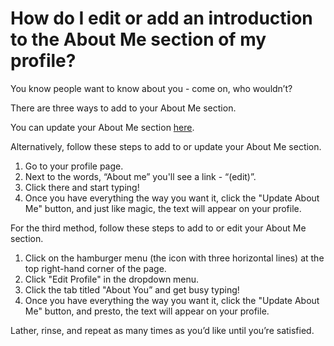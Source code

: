# How do I edit or add an introduction to the About Me section of my profile?

You know people want to know about you - come on, who wouldn’t?

There are three ways to add to your About Me section.

You can update your About Me section [here](https://fetlife.com/settings/profile/about).

Alternatively, follow these steps to add to or update your About Me section.
1. Go to your profile page.
2. Next to the words, “About me” you'll see a link - “(edit)”.
3. Click there and start typing!
4. Once you have everything the way you want it, click the "Update About Me" button, and just like magic, the text will appear on your profile.

For the third method, follow these steps to add to or edit your About Me section.
1. Click on the hamburger menu (the icon with three horizontal lines) at the top right-hand corner of the page.
2. Click "Edit Profile" in the dropdown menu.
3. Click the tab titled "About You” and get busy typing!
4. Once you have everything the way you want it, click the "Update About Me" button, and presto, the text will appear on your profile.

Lather, rinse, and repeat as many times as you’d like until you’re satisfied.

